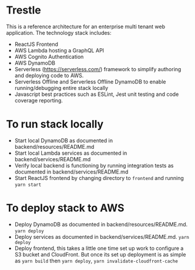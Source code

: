 # Trestle

This is a reference architecture for an enterprise multi tenant web application. The technology stack includes:

* ReactJS Frontend
* AWS Lambda hosting a GraphQL API
* AWS Cognito Authentication
* AWS DynamoDB
* Serverless (https://serverless.com/) framework to simplify authoring and deploying code to AWS.
* Serverless Offline and Serverless Offline DynamoDB to enable running/debugging entire stack locally
* Javascript best practices such as ESLint, Jest unit testing and code coverage reporting.

# To run stack locally

* Start local DynamoDB as documented in backend/resources/README.md
* Start local Lambda services as documented in backend/services/README.md
* Verify local backend is functioning by running integration tests as documented in backend/services/README.md
* Start ReactJS frontend by changing directory to `frontend` and running `yarn start`

# To deploy stack to AWS

* Deploy DynamoDB as documented in backend/resources/README.md. `yarn deploy`
* Deploy services as documented in backend/services/README.md. `yarn deploy`
* Deploy frontend, this takes a little one time set up work to configure a S3 bucket and CloudFront. But once 
its set up deployment is as simple as `yarn build` then `yarn deploy`, `yarn invalidate-cloudfront-cache`

